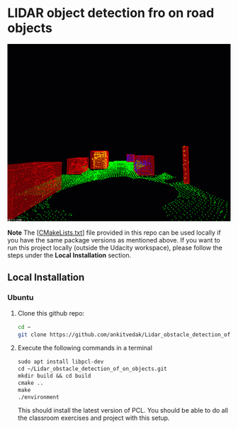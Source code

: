 # LIDAR object detection fro on road objects

<img src="media/ObstacleDetectionFPS.gif" width="700" height="400" />


**Note** The [[CMakeLists.txt](https://github.com/udacity/SFND_Lidar_Obstacle_Detection/blob/master/CMakeLists.txt)] file provided in this repo can be used locally if you have the same package versions as mentioned above. If you want to run this project locally (outside the Udacity workspace), please follow the steps under the **Local Installation** section.


## Local Installation

### Ubuntu 

1. Clone this github repo:

   ```sh
   cd ~
   git clone https://github.com/ankitvedak/Lidar_obstacle_detection_of_on_objects.git
   ```


2. Execute the following commands in a terminal

   ```shell
   sudo apt install libpcl-dev
   cd ~/Lidar_obstacle_detection_of_on_objects.git
   mkdir build && cd build
   cmake ..
   make
   ./environment
   ```

   This should install the latest version of PCL. You should be able to do all the classroom exercises and project with this setup.
   
